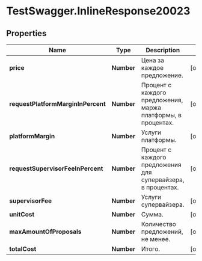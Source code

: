 # TestSwagger.InlineResponse20023

## Properties

Name | Type | Description | Notes
------------ | ------------- | ------------- | -------------
**price** | **Number** | Цена за каждое предложение. | [optional] 
**requestPlatformMarginInPercent** | **Number** | Процент с каждого предложения, маржа платформы, в процентах. | [optional] 
**platformMargin** | **Number** | Услуги платформы. | [optional] 
**requestSupervisorFeeInPercent** | **Number** | Процент с каждого предложения для супервайзера, в процентах. | [optional] 
**supervisorFee** | **Number** | Услуги супервайзера. | [optional] 
**unitCost** | **Number** | Сумма. | [optional] 
**maxAmountOfProposals** | **Number** | Количество предложений, не менее. | [optional] 
**totalCost** | **Number** | Итого. | [optional] 


